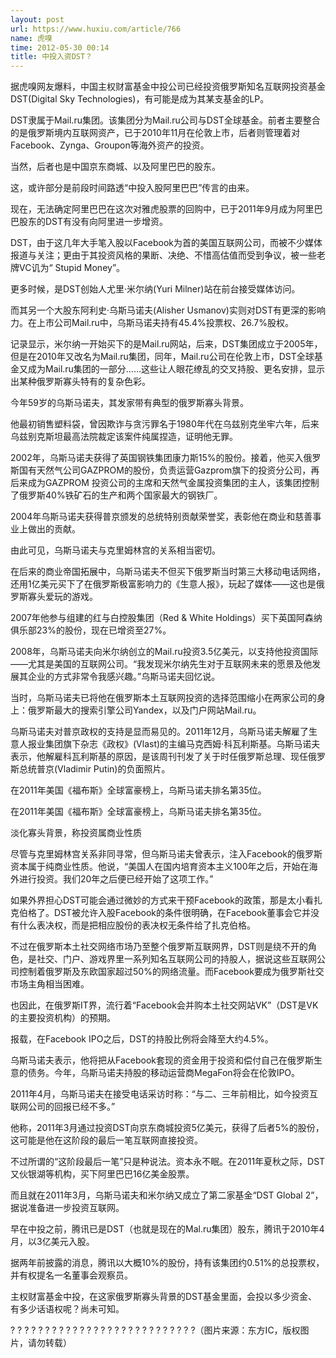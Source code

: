 ```yaml
---
layout: post
url: https://www.huxiu.com/article/766
name: 虎嗅
time: 2012-05-30 00:14
title: 中投入资DST？
---
```

据虎嗅网友爆料，中国主权财富基金中投公司已经投资俄罗斯知名互联网投资基金DST(Digital Sky Technologies)，有可能是成为其某支基金的LP。

DST隶属于Mail.ru集团。该集团分为Mail.ru公司与DST全球基金。前者主要整合的是俄罗斯境内互联网资产，已于2010年11月在伦敦上市，后者则管理着对Facebook、Zynga、Groupon等海外资产的投资。

当然，后者也是中国京东商城、以及阿里巴巴的股东。

这，或许部分是前段时间路透“中投入股阿里巴巴”传言的由来。

现在，无法确定阿里巴巴在这次对雅虎股票的回购中，已于2011年9月成为阿里巴巴股东的DST有没有向阿里进一步增资。

DST，由于这几年大手笔入股以Facebook为首的美国互联网公司，而被不少媒体报道与关注；更由于其投资风格的果断、决绝、不惜高估值而受到争议，被一些老牌VC讥为“ Stupid Money”。

更多时候，是DST创始人尤里·米尔纳(Yuri Milner)站在前台接受媒体访问。

而其另一个大股东阿利史·乌斯马诺夫(Alisher Usmanov)实则对DST有更深的影响力。在上市公司Mail.ru中，乌斯马诺夫持有45.4%投票权、26.7%股权。

记录显示，米尔纳一开始买下的是Mail.ru网站，后来，DST集团成立于2005年，但是在2010年又改名为Mail.ru集团，同年，Mail.ru公司在伦敦上市，DST全球基金又成为Mail.ru集团的一部分……这些让人眼花缭乱的交叉持股、更名安排，显示出某种俄罗斯寡头特有的复杂色彩。

今年59岁的乌斯马诺夫，其发家带有典型的俄罗斯寡头背景。

他最初销售塑料袋，曾因欺诈与贪污罪名于1980年代在乌兹别克坐牢六年，后来乌兹别克斯坦最高法院裁定该案件纯属捏造，证明他无罪。

2002年，乌斯马诺夫获得了英国钢铁集团康力斯15%的股份。接着，他买入俄罗斯国有天然气公司GAZPROM的股份，负责运营Gazprom旗下的投资分公司，再后来成为GAZPROM 投资公司的主席和天然气金属投资集团的主人，该集团控制了俄罗斯40%铁矿石的生产和两个国家最大的钢铁厂。

2004年乌斯马诺夫获得普京颁发的总统特别贡献荣誉奖，表彰他在商业和慈善事业上做出的贡献。

由此可见，乌斯马诺夫与克里姆林宫的关系相当密切。

在后来的商业帝国拓展中，乌斯马诺夫不但买下俄罗斯当时第三大移动电话网络，还用1亿美元买下了在俄罗斯极富影响力的《生意人报》，玩起了媒体——这也是俄罗斯寡头爱玩的游戏。

2007年他参与组建的红与白控股集团（Red & White Holdings）买下英国阿森纳俱乐部23%的股份，现在已增资至27%。

2008年，乌斯马诺夫向米尔纳创立的Mail.ru投资3.5亿美元，以支持他投资国际——尤其是美国的互联网公司。“我发现米尔纳先生对于互联网未来的愿景及他发展其企业的方式非常令我感兴趣。”乌斯马诺夫回忆说。

当时，乌斯马诺夫已将他在俄罗斯本土互联网投资的选择范围缩小在两家公司的身上：俄罗斯最大的搜索引擎公司Yandex，以及门户网站Mail.ru。

乌斯马诺夫对普京政权的支持是显而易见的。2011年12月，乌斯马诺夫解雇了生意人报业集团旗下杂志《政权》(Vlast)的主编马克西姆·科瓦利斯基。乌斯马诺夫表示，他解雇科瓦利斯基的原因，是该周刊刊发了关于时任俄罗斯总理、现任俄罗斯总统普京(Vladimir Putin)的负面照片。

在2011年美国《福布斯》全球富豪榜上，乌斯马诺夫排名第35位。

在2011年美国《福布斯》全球富豪榜上，乌斯马诺夫排名第35位。

淡化寡头背景，称投资属商业性质

尽管与克里姆林宫关系非同寻常，但乌斯马诺夫曾表示，注入Facebook的俄罗斯资本属于纯商业性质。他说，“美国人在国内培育资本主义100年之后，开始在海外进行投资。我们20年之后便已经开始了这项工作。”

如果外界担心DST可能会通过微妙的方式来干预Facebook的政策，那是太小看扎克伯格了。DST被允许入股Facebook的条件很明确，在Facebook董事会它并没有什么表决权，而是把相应股份的表决权无条件给了扎克伯格。

不过在俄罗斯本土社交网络市场乃至整个俄罗斯互联网界，DST则是绕不开的角色，是社交、门户、游戏界里一系列知名互联网公司的持股人，据说这些互联网公司控制着俄罗斯及东欧国家超过50%的网络流量。而Facebook要成为俄罗斯社交市场主角相当困难。

也因此，在俄罗斯IT界，流行着“Facebook会并购本土社交网站VK”（DST是VK的主要投资机构）的预期。

报载，在Facebook IPO之后，DST的持股比例将会降至大约4.5%。

乌斯马诺夫表示，他将把从Facebook套现的资金用于投资和偿付自己在俄罗斯生意的债务。今年，乌斯马诺夫持股的移动运营商MegaFon将会在伦敦IPO。

2011年4月，乌斯马诺夫在接受电话采访时称：“与二、三年前相比，如今投资互联网公司的回报已经不多。”

他称，2011年3月通过投资DST向京东商城投资5亿美元，获得了后者5%的股份，这可能是他在这阶段的最后一笔互联网直接投资。

不过所谓的“这阶段最后一笔”只是种说法。资本永不眠。在2011年夏秋之际，DST又伙银湖等机构，买下阿里巴巴16亿美金股票。

而且就在2011年3月，乌斯马诺夫和米尔纳又成立了第二家基金“DST Global 2”，据说准备进一步投资互联网。

早在中投之前，腾讯已是DST（也就是现在的Mal.ru集团）股东，腾讯于2010年4月，以3亿美元入股。

据两年前披露的消息，腾讯以大概10%的股份，持有该集团约0.51%的总投票权，并有权提名一名董事会观察员。

主权财富基金中投，在这家俄罗斯寡头背景的DST基金里面，会投以多少资金、有多少话语权呢？尚未可知。

? ? ? ? ? ? ? ? ? ? ? ? ? ? ? ? ? ? ? ? ? ? ? ? ? ? ?（图片来源：东方IC，版权图片，请勿转载）

